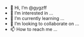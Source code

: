 - 👋 Hi, I’m @gygzff
- 👀 I’m interested in ...
- 🌱 I’m currently learning ...
- 💞️ I’m looking to collaborate on ...
- 📫 How to reach me ...

<!---
gygzff/gygzff is a ✨ special ✨ repository because its `README.md` (this file) appears on your GitHub profile.
You can click the Preview link to take a look at your changes.
--->
